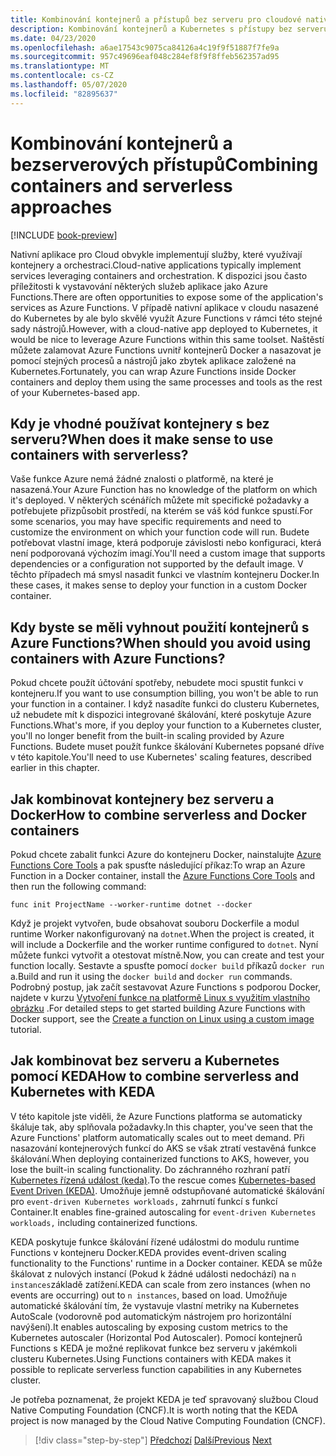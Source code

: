 ```yaml
---
title: Kombinování kontejnerů a přístupů bez serveru pro cloudové nativní služby
description: Kombinování kontejnerů a Kubernetes s přístupy bez serveru
ms.date: 04/23/2020
ms.openlocfilehash: a6ae17543c9075ca84126a4c19f9f51887f7fe9a
ms.sourcegitcommit: 957c49696eaf048c284ef8f9f8ffeb562357ad95
ms.translationtype: MT
ms.contentlocale: cs-CZ
ms.lasthandoff: 05/07/2020
ms.locfileid: "82895637"
---
```

# <a name="combining-containers-and-serverless-approaches"></a><span data-ttu-id="6d315-103">Kombinování kontejnerů a bezserverových přístupů</span><span class="sxs-lookup"><span data-stu-id="6d315-103">Combining containers and serverless approaches</span></span>

[!INCLUDE [book-preview](../../../includes/book-preview.md)]

<span data-ttu-id="6d315-104">Nativní aplikace pro Cloud obvykle implementují služby, které využívají kontejnery a orchestraci.</span><span class="sxs-lookup"><span data-stu-id="6d315-104">Cloud-native applications typically implement services leveraging containers and orchestration.</span></span> <span data-ttu-id="6d315-105">K dispozici jsou často příležitosti k vystavování některých služeb aplikace jako Azure Functions.</span><span class="sxs-lookup"><span data-stu-id="6d315-105">There are often opportunities to expose some of the application's services as Azure Functions.</span></span> <span data-ttu-id="6d315-106">V případě nativní aplikace v cloudu nasazené do Kubernetes by ale bylo skvělé využít Azure Functions v rámci této stejné sady nástrojů.</span><span class="sxs-lookup"><span data-stu-id="6d315-106">However, with a cloud-native app deployed to Kubernetes, it would be nice to leverage Azure Functions within this same toolset.</span></span> <span data-ttu-id="6d315-107">Naštěstí můžete zalamovat Azure Functions uvnitř kontejnerů Docker a nasazovat je pomocí stejných procesů a nástrojů jako zbytek aplikace založené na Kubernetes.</span><span class="sxs-lookup"><span data-stu-id="6d315-107">Fortunately, you can wrap Azure Functions inside Docker containers and deploy them using the same processes and tools as the rest of your Kubernetes-based app.</span></span>

## <a name="when-does-it-make-sense-to-use-containers-with-serverless"></a><span data-ttu-id="6d315-108">Kdy je vhodné používat kontejnery s bez serveru?</span><span class="sxs-lookup"><span data-stu-id="6d315-108">When does it make sense to use containers with serverless?</span></span>

<span data-ttu-id="6d315-109">Vaše funkce Azure nemá žádné znalosti o platformě, na které je nasazená.</span><span class="sxs-lookup"><span data-stu-id="6d315-109">Your Azure Function has no knowledge of the platform on which it's deployed.</span></span> <span data-ttu-id="6d315-110">V některých scénářích můžete mít specifické požadavky a potřebujete přizpůsobit prostředí, na kterém se váš kód funkce spustí.</span><span class="sxs-lookup"><span data-stu-id="6d315-110">For some scenarios, you may have specific requirements and need to customize the environment on which your function code will run.</span></span> <span data-ttu-id="6d315-111">Budete potřebovat vlastní image, která podporuje závislosti nebo konfiguraci, která není podporovaná výchozím imagí.</span><span class="sxs-lookup"><span data-stu-id="6d315-111">You'll need a custom image that supports dependencies or a configuration not supported by the default image.</span></span> <span data-ttu-id="6d315-112">V těchto případech má smysl nasadit funkci ve vlastním kontejneru Docker.</span><span class="sxs-lookup"><span data-stu-id="6d315-112">In these cases, it makes sense to deploy your function in a custom Docker container.</span></span>

## <a name="when-should-you-avoid-using-containers-with-azure-functions"></a><span data-ttu-id="6d315-113">Kdy byste se měli vyhnout použití kontejnerů s Azure Functions?</span><span class="sxs-lookup"><span data-stu-id="6d315-113">When should you avoid using containers with Azure Functions?</span></span>

<span data-ttu-id="6d315-114">Pokud chcete použít účtování spotřeby, nebudete moci spustit funkci v kontejneru.</span><span class="sxs-lookup"><span data-stu-id="6d315-114">If you want to use consumption billing, you won't be able to run your function in a container.</span></span> <span data-ttu-id="6d315-115">I když nasadíte funkci do clusteru Kubernetes, už nebudete mít k dispozici integrované škálování, které poskytuje Azure Functions.</span><span class="sxs-lookup"><span data-stu-id="6d315-115">What's more, if you deploy your function to a Kubernetes cluster, you'll no longer benefit from the built-in scaling provided by Azure Functions.</span></span> <span data-ttu-id="6d315-116">Budete muset použít funkce škálování Kubernetes popsané dříve v této kapitole.</span><span class="sxs-lookup"><span data-stu-id="6d315-116">You'll need to use Kubernetes' scaling features, described earlier in this chapter.</span></span>

## <a name="how-to-combine-serverless-and-docker-containers"></a><span data-ttu-id="6d315-117">Jak kombinovat kontejnery bez serveru a Docker</span><span class="sxs-lookup"><span data-stu-id="6d315-117">How to combine serverless and Docker containers</span></span>

<span data-ttu-id="6d315-118">Pokud chcete zabalit funkci Azure do kontejneru Docker, nainstalujte [Azure Functions Core Tools](https://github.com/Azure/azure-functions-core-tools) a pak spusťte následující příkaz:</span><span class="sxs-lookup"><span data-stu-id="6d315-118">To wrap an Azure Function in a Docker container, install the [Azure Functions Core Tools](https://github.com/Azure/azure-functions-core-tools) and then run the following command:</span></span>

```console
func init ProjectName --worker-runtime dotnet --docker
```

<span data-ttu-id="6d315-119">Když je projekt vytvořen, bude obsahovat souboru Dockerfile a modul runtime Worker nakonfigurovaný na `dotnet`.</span><span class="sxs-lookup"><span data-stu-id="6d315-119">When the project is created, it will include a Dockerfile and the worker runtime configured to `dotnet`.</span></span> <span data-ttu-id="6d315-120">Nyní můžete funkci vytvořit a otestovat místně.</span><span class="sxs-lookup"><span data-stu-id="6d315-120">Now, you can create and test your function locally.</span></span> <span data-ttu-id="6d315-121">Sestavte a spusťte pomocí `docker build` příkazů `docker run` a.</span><span class="sxs-lookup"><span data-stu-id="6d315-121">Build and run it using the  `docker build` and `docker run` commands.</span></span> <span data-ttu-id="6d315-122">Podrobný postup, jak začít sestavovat Azure Functions s podporou Docker, najdete v kurzu [Vytvoření funkce na platformě Linux s využitím vlastního obrázku](https://docs.microsoft.com/azure/azure-functions/functions-create-function-linux-custom-image) .</span><span class="sxs-lookup"><span data-stu-id="6d315-122">For detailed steps to get started building Azure Functions with Docker support, see the [Create a function on Linux using a custom image](https://docs.microsoft.com/azure/azure-functions/functions-create-function-linux-custom-image) tutorial.</span></span>

## <a name="how-to-combine-serverless-and-kubernetes-with-keda"></a><span data-ttu-id="6d315-123">Jak kombinovat bez serveru a Kubernetes pomocí KEDA</span><span class="sxs-lookup"><span data-stu-id="6d315-123">How to combine serverless and Kubernetes with KEDA</span></span>

<span data-ttu-id="6d315-124">V této kapitole jste viděli, že Azure Functions platforma se automaticky škáluje tak, aby splňovala požadavky.</span><span class="sxs-lookup"><span data-stu-id="6d315-124">In this chapter, you've seen that the Azure Functions' platform automatically scales out to meet demand.</span></span> <span data-ttu-id="6d315-125">Při nasazování kontejnerových funkcí do AKS se však ztratí vestavěná funkce škálování.</span><span class="sxs-lookup"><span data-stu-id="6d315-125">When deploying containerized functions to AKS, however, you lose the built-in scaling functionality.</span></span> <span data-ttu-id="6d315-126">Do záchranného rozhraní patří [Kubernetes řízená událost (keda)](https://docs.microsoft.com/azure/azure-functions/functions-kubernetes-keda).</span><span class="sxs-lookup"><span data-stu-id="6d315-126">To the rescue comes [Kubernetes-based Event Driven (KEDA)](https://docs.microsoft.com/azure/azure-functions/functions-kubernetes-keda).</span></span> <span data-ttu-id="6d315-127">Umožňuje jemně odstupňované automatické škálování pro `event-driven Kubernetes workloads,` zahrnutí funkcí s funkcí Container.</span><span class="sxs-lookup"><span data-stu-id="6d315-127">It enables fine-grained autoscaling for `event-driven Kubernetes workloads,` including containerized functions.</span></span>

<span data-ttu-id="6d315-128">KEDA poskytuje funkce škálování řízené událostmi do modulu runtime Functions v kontejneru Docker.</span><span class="sxs-lookup"><span data-stu-id="6d315-128">KEDA provides event-driven scaling functionality to the Functions' runtime in a Docker container.</span></span> <span data-ttu-id="6d315-129">KEDA se může škálovat z nulových instancí (Pokud k žádné události nedochází) na `n instances`základě zatížení.</span><span class="sxs-lookup"><span data-stu-id="6d315-129">KEDA can scale from zero instances (when no events are occurring) out to `n instances`, based on load.</span></span> <span data-ttu-id="6d315-130">Umožňuje automatické škálování tím, že vystavuje vlastní metriky na Kubernetes AutoScale (vodorovně pod automatickým nástrojem pro horizontální navýšení).</span><span class="sxs-lookup"><span data-stu-id="6d315-130">It enables autoscaling by exposing custom metrics to the Kubernetes autoscaler (Horizontal Pod Autoscaler).</span></span> <span data-ttu-id="6d315-131">Pomocí kontejnerů Functions s KEDA je možné replikovat funkce bez serveru v jakémkoli clusteru Kubernetes.</span><span class="sxs-lookup"><span data-stu-id="6d315-131">Using Functions containers with KEDA makes it possible to replicate serverless function capabilities in any Kubernetes cluster.</span></span>

<span data-ttu-id="6d315-132">Je potřeba poznamenat, že projekt KEDA je teď spravovaný službou Cloud Native Computing Foundation (CNCF).</span><span class="sxs-lookup"><span data-stu-id="6d315-132">It is worth noting that the KEDA project is now managed by the Cloud Native Computing Foundation (CNCF).</span></span>

>[!div class="step-by-step"]
><span data-ttu-id="6d315-133">[Předchozí](leverage-serverless-functions.md)
>[Další](deploy-containers-azure.md)</span><span class="sxs-lookup"><span data-stu-id="6d315-133">[Previous](leverage-serverless-functions.md)
[Next](deploy-containers-azure.md)</span></span>
